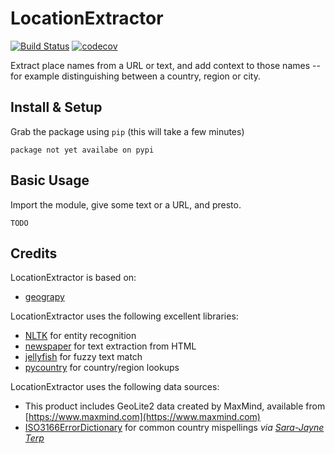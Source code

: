 LocationExtractor
=================
[![Build Status](https://travis-ci.com/MMatlacz/LocationExtractor.svg?token=nK1H37yHzQmBRmsEpSZq&branch=master)](https://travis-ci.com/MMatlacz/LocationExtractor)
[![codecov](https://codecov.io/gh/MMatlacz/LocationExtractor/branch/master/graph/badge.svg)](https://codecov.io/gh/MMatlacz/LocationExtractor)

Extract place names from a URL or text, and add context to those names -- for 
example distinguishing between a country, region or city. 

## Install & Setup

Grab the package using `pip` (this will take a few minutes)

    package not yet availabe on pypi

## Basic Usage

Import the module, give some text or a URL, and presto.

    TODO

## Credits

LocationExtractor is based on:

* [geograpy](https://github.com/ushahidi/geograpy)

LocationExtractor uses the following excellent libraries:

* [NLTK](http://www.nltk.org/) for entity recognition
* [newspaper](https://github.com/codelucas/newspaper) for text extraction from HTML
* [jellyfish](https://github.com/sunlightlabs/jellyfish) for fuzzy text match
* [pycountry](https://pypi.python.org/pypi/pycountry) for country/region lookups

LocationExtractor uses the following data sources:
* This product includes GeoLite2 data created by MaxMind, available from [https://www.maxmind.com](https://www.maxmind.com)
* [ISO3166ErrorDictionary](https://github.com/bodacea/countryname/blob/master/countryname/databases/ISO3166ErrorDictionary.csv) for common country mispellings _via [Sara-Jayne Terp](https://github.com/bodacea)_
